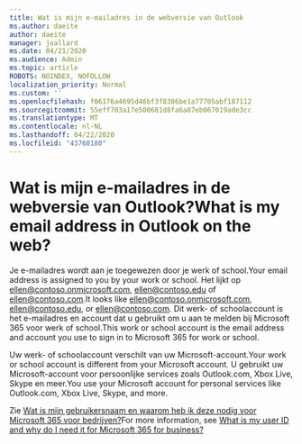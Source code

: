 ```yaml
---
title: Wat is mijn e-mailadres in de webversie van Outlook
ms.author: daeite
author: daeite
manager: joallard
ms.date: 04/21/2020
ms.audience: Admin
ms.topic: article
ROBOTS: NOINDEX, NOFOLLOW
localization_priority: Normal
ms.custom: ''
ms.openlocfilehash: f06176a4695d46bf3f8386be1a77705abf187112
ms.sourcegitcommit: 55eff703a17e500681d8fa6a87eb067019ade3cc
ms.translationtype: MT
ms.contentlocale: nl-NL
ms.lasthandoff: 04/22/2020
ms.locfileid: "43768180"
---
```

# <a name="what-is-my-email-address-in-outlook-on-the-web"></a><span data-ttu-id="b97b9-102">Wat is mijn e-mailadres in de webversie van Outlook?</span><span class="sxs-lookup"><span data-stu-id="b97b9-102">What is my email address in Outlook on the web?</span></span>

<span data-ttu-id="b97b9-103">Je e-mailadres wordt aan je toegewezen door je werk of school.</span><span class="sxs-lookup"><span data-stu-id="b97b9-103">Your email address is assigned to you by your work or school.</span></span> <span data-ttu-id="b97b9-104">Het lijkt op ellen@contoso.onmicrosoft.com, ellen@contoso.edu of ellen@contoso.com.</span><span class="sxs-lookup"><span data-stu-id="b97b9-104">It looks like ellen@contoso.onmicrosoft.com, ellen@contoso.edu, or ellen@contoso.com.</span></span> <span data-ttu-id="b97b9-105">Dit werk- of schoolaccount is het e-mailadres en account dat u gebruikt om u aan te melden bij Microsoft 365 voor werk of school.</span><span class="sxs-lookup"><span data-stu-id="b97b9-105">This work or school account is the email address and account you use to sign in to Microsoft 365 for work or school.</span></span>

<span data-ttu-id="b97b9-106">Uw werk- of schoolaccount verschilt van uw Microsoft-account.</span><span class="sxs-lookup"><span data-stu-id="b97b9-106">Your work or school account is different from your Microsoft account.</span></span> <span data-ttu-id="b97b9-107">U gebruikt uw Microsoft-account voor persoonlijke services zoals Outlook.com, Xbox Live, Skype en meer.</span><span class="sxs-lookup"><span data-stu-id="b97b9-107">You use your Microsoft account for personal services like Outlook.com, Xbox Live, Skype, and more.</span></span>

<span data-ttu-id="b97b9-108">Zie [Wat is mijn gebruikersnaam en waarom heb ik deze nodig voor Microsoft 365 voor bedrijven?](https://support.office.com/article/37da662b-5da6-4b56-a091-2731b2ecc8b4)</span><span class="sxs-lookup"><span data-stu-id="b97b9-108">For more information, see [What is my user ID and why do I need it for Microsoft 365 for business?](https://support.office.com/article/37da662b-5da6-4b56-a091-2731b2ecc8b4)</span></span>